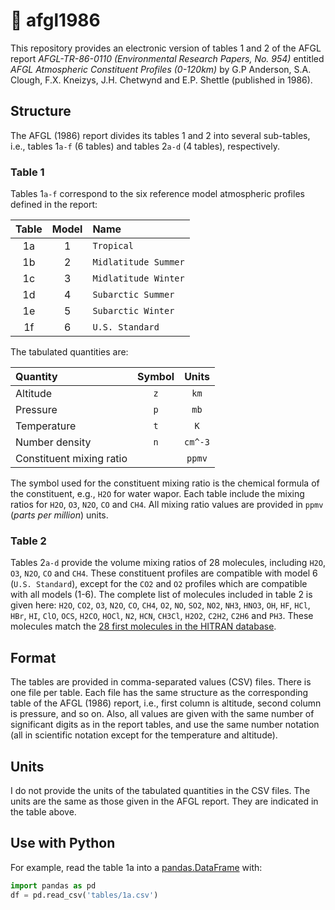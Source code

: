 # 📄 afgl1986

This repository provides an electronic version of tables 1 and 2 of the AFGL report *AFGL-TR-86-0110 (Environmental Research Papers, No. 954)* entitled *AFGL Atmospheric Constituent Profiles (0-120km)* by G.P Anderson, S.A. Clough, F.X. Kneizys, J.H. Chetwynd and E.P. Shettle (published in 1986).

## Structure

The AFGL (1986) report divides its tables 1 and 2 into several sub-tables, i.e., tables 1`a-f` (6 tables) and tables 2`a-d` (4 tables), respectively.

### Table 1

Tables 1`a-f` correspond to the six reference model atmospheric profiles defined in the report:

| Table | Model | Name                 |
| :---: | :---: | :------------------  |
| 1a    | 1     | `Tropical`           |
| 1b    | 2     | `Midlatitude Summer` |
| 1c    | 3     | `Midlatitude Winter` |
| 1d    | 4     | `Subarctic Summer`   |
| 1e    | 5     | `Subarctic Winter`   |
| 1f    | 6     | `U.S. Standard`      |

The tabulated quantities are:

| Quantity                 | Symbol | Units   |
| :----------------------- | :----: | :-----: |
| Altitude                 | `z`    | `km`    |
| Pressure                 | `p`    | `mb`    |
| Temperature              | `t`    | `K`     |
| Number density           | `n`    | `cm^-3` |
| Constituent mixing ratio |        | `ppmv`  |

The symbol used for the constituent mixing ratio is the chemical formula of the constituent, e.g., `H2O` for water wapor.
Each table include the mixing ratios for `H2O`, `O3`, `N2O`, `CO` and `CH4`.
All mixing ratio values are provided in `ppmv` (*parts per million*) units.

### Table 2

Tables 2`a-d` provide the volume mixing ratios of 28 molecules, including `H2O`, `O3`, `N2O`, `CO` and `CH4`.
These constituent profiles are compatible with model 6 (`U.S. Standard`), except for the `CO2` and `O2` profiles which are compatible with all models (1-6).
The complete list of molecules included in table 2 is given here: `H2O`, `CO2`, `O3`, `N2O`, `CO`, `CH4`, `O2`, `NO`, `SO2`, `NO2`, `NH3`, `HNO3`, `OH`, `HF`, `HCl`, `HBr`, `HI`, `ClO`, `OCS`, `H2CO`, `HOCl`, `N2`, `HCN`, `CH3Cl`, `H2O2`, `C2H2`, `C2H6` and `PH3`.
These molecules match the [28 first molecules in the HITRAN database](https://hitran.org/docs/molec-meta/).

## Format

The tables are provided in comma-separated values (CSV) files.
There is one file per table. Each file has the same structure as the corresponding table of the AFGL (1986) report, i.e., first column is altitude, second column is pressure, and so on.
Also, all values are given with the same number of significant digits as in the report tables, and use the same number notation (all in scientific notation except for the temperature and altitude).

## Units

I do not provide the units of the tabulated quantities in the CSV files. The units are the same as those given in the AFGL report. They are indicated in the table above.

## Use with Python

For example, read the table 1a into a [pandas.DataFrame](https://pandas.pydata.org/pandas-docs/stable/reference/api/pandas.DataFrame.html) with:

```python
import pandas as pd
df = pd.read_csv('tables/1a.csv')
```
